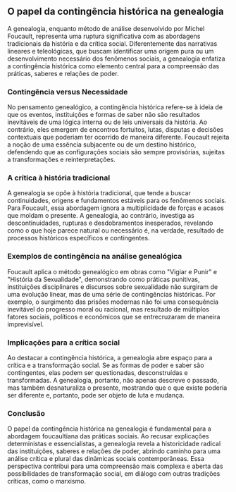 
## O papel da contingência histórica na genealogia

A genealogia, enquanto método de análise desenvolvido por Michel Foucault, representa uma ruptura significativa com as abordagens tradicionais da história e da crítica social. Diferentemente das narrativas lineares e teleológicas, que buscam identificar uma origem pura ou um desenvolvimento necessário dos fenômenos sociais, a genealogia enfatiza a contingência histórica como elemento central para a compreensão das práticas, saberes e relações de poder.

### Contingência versus Necessidade

No pensamento genealógico, a contingência histórica refere-se à ideia de que os eventos, instituições e formas de saber não são resultados inevitáveis de uma lógica interna ou de leis universais da história. Ao contrário, eles emergem de encontros fortuitos, lutas, disputas e decisões contextuais que poderiam ter ocorrido de maneira diferente. Foucault rejeita a noção de uma essência subjacente ou de um destino histórico, defendendo que as configurações sociais são sempre provisórias, sujeitas a transformações e reinterpretações.

### A crítica à história tradicional

A genealogia se opõe à história tradicional, que tende a buscar continuidades, origens e fundamentos estáveis para os fenômenos sociais. Para Foucault, essa abordagem ignora a multiplicidade de forças e acasos que moldam o presente. A genealogia, ao contrário, investiga as descontinuidades, rupturas e desdobramentos inesperados, revelando como o que hoje parece natural ou necessário é, na verdade, resultado de processos históricos específicos e contingentes.

### Exemplos de contingência na análise genealógica

Foucault aplica o método genealógico em obras como "Vigiar e Punir" e "História da Sexualidade", demonstrando como práticas punitivas, instituições disciplinares e discursos sobre sexualidade não surgiram de uma evolução linear, mas de uma série de contingências históricas. Por exemplo, o surgimento das prisões modernas não foi uma consequência inevitável do progresso moral ou racional, mas resultado de múltiplos fatores sociais, políticos e econômicos que se entrecruzaram de maneira imprevisível.

### Implicações para a crítica social

Ao destacar a contingência histórica, a genealogia abre espaço para a crítica e a transformação social. Se as formas de poder e saber são contingentes, elas podem ser questionadas, desconstruídas e transformadas. A genealogia, portanto, não apenas descreve o passado, mas também desnaturaliza o presente, mostrando que o que existe poderia ser diferente e, portanto, pode ser objeto de luta e mudança.

### Conclusão

O papel da contingência histórica na genealogia é fundamental para a abordagem foucaultiana das práticas sociais. Ao recusar explicações deterministas e essencialistas, a genealogia revela a historicidade radical das instituições, saberes e relações de poder, abrindo caminho para uma análise crítica e plural das dinâmicas sociais contemporâneas. Essa perspectiva contribui para uma compreensão mais complexa e aberta das possibilidades de transformação social, em diálogo com outras tradições críticas, como o marxismo.
```
